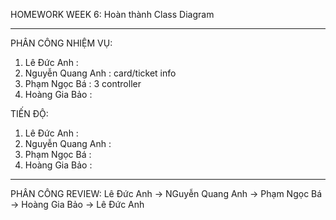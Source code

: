 HOMEWORK WEEK 6: Hoàn thành Class Diagram

-------------------------------------------------------------------------------
PHÂN CÔNG NHIỆM VỤ:

1. Lê Đức Anh : 
2. Nguyễn Quang Anh : card/ticket info
3. Phạm Ngọc Bá : 3 controller
4. Hoàng Gia Bảo :  

TIẾN ĐỘ:
1. Lê Đức Anh : 
2. Nguyễn Quang Anh : 
3. Phạm Ngọc Bá : 
4. Hoàng Gia Bảo : 

---------------------------------------------------------------------------------

PHÂN CÔNG REVIEW:
Lê Đức Anh -> NGuyễn Quang Anh -> Phạm Ngọc Bá -> Hoàng Gia Bảo -> Lê Đức Anh

